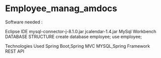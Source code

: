 # Employee_manag_amdocs

Software needed :

Eclipse IDE
mysql-connector-j-8.1.0.jar
jcalendar-1.4.jar
MySql Workbench
DATABASE STRUCTURE
create database employee; use employee;

Technologies Used
Spring Boot,Spring MVC MYSQL,Spring Framework REST API


